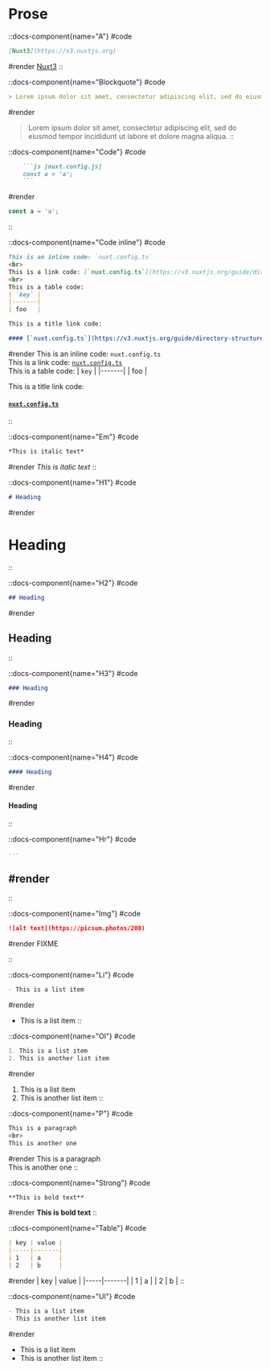 # Prose

::docs-component{name="A"}
#code
```md
[Nuxt3](https://v3.nuxtjs.org)
```
#render
[Nuxt3](https://v3.nuxtjs.org)
::

::docs-component{name="Blockquote"}
#code
```md
> Lorem ipsum dolor sit amet, consectetur adipiscing elit, sed do eiusmod tempor incididunt ut labore et dolore magna aliqua.
```
#render
> Lorem ipsum dolor sit amet, consectetur adipiscing elit, sed do eiusmod tempor incididunt ut labore et dolore magna aliqua.
::

::docs-component{name="Code"}
#code
```md
    ```js [nuxt.config.js]
    const a = 'a';
    ```
```

#render

```js [nuxt.config.js]
const a = 'a';
```

::

::docs-component{name="Code inline"}
#code
```md
This is an inline code: `nuxt.config.ts`
<br>
This is a link code: [`nuxt.config.ts`](https://v3.nuxtjs.org/guide/directory-structure/nuxt.config)
<br>
This is a table code:
| `key` |
|-------|
| foo   |

This is a title link code:

#### [`nuxt.config.ts`](https://v3.nuxtjs.org/guide/directory-structure/nuxt.config)
```
#render
This is an inline code: `nuxt.config.ts`
<br>
This is a link code: [`nuxt.config.ts`](https://v3.nuxtjs.org/guide/directory-structure/nuxt.config)
<br>
This is a table code:
| `key` |
|-------|
| foo   |

This is a title link code:

#### [`nuxt.config.ts`](https://v3.nuxtjs.org/guide/directory-structure/nuxt.config)
::

::docs-component{name="Em"}
#code
```md
*This is italic text*
```
#render
*This is italic text*
::

::docs-component{name="H1"}
#code
```md
# Heading
```
#render
# Heading
::

::docs-component{name="H2"}
#code
```md
## Heading
```
#render
## Heading
::

::docs-component{name="H3"}
#code
```md
### Heading
```
#render
### Heading
::

::docs-component{name="H4"}
#code
```md
#### Heading
```
#render
#### Heading
::

::docs-component{name="Hr"}
#code
```md
---
```
#render
---
::

::docs-component{name="Img"}
#code
```md
![alt text](https://picsum.photos/200)
```
#render
FIXME
<!-- ![alt text](https://picsum.photos/200) -->
::

::docs-component{name="Li"}
#code
```md
- This is a list item
```
#render
- This is a list item
::

::docs-component{name="Ol"}
#code
```md
1. This is a list item
2. This is another list item
```
#render
1. This is a list item
2. This is another list item
::

::docs-component{name="P"}
#code
```md
This is a paragraph
<br>
This is another one
```
#render
This is a paragraph
<br>
This is another one
::

::docs-component{name="Strong"}
#code
```md
**This is bold text**
```
#render
**This is bold text**
::

::docs-component{name="Table"}
#code
```md
| key | value |
|-----|-------|
| 1   | a     |
| 2   | b     |
```
#render
| key | value |
|-----|-------|
| 1   | a     |
| 2   | b     |
::

::docs-component{name="Ul"}
#code
```md
- This is a list item
- This is another list item
```
#render
- This is a list item
- This is another list item
::
